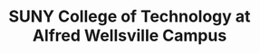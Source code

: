 ---
layout: repo
title: "SUNY College of Technology at Alfred Wellsville Campus"
id: 23474
permalink: repos/23474/
---